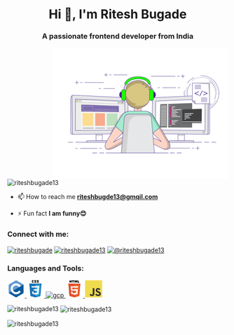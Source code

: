 <h1 align="center">Hi 👋, I'm Ritesh Bugade</h1>
<h3 align="center">A passionate frontend developer from India</h3>
<img align="right" alt="Coding" width="400" src="https://raw.githubusercontent.com/devSouvik/devSouvik/master/gif3.gif">

<p align="left"> <img src="https://komarev.com/ghpvc/?username=RiteshBugade13&label=Profile%20views&color=0e75b6&style=flat" alt="riteshbugade13" /> </p>

- 📫 How to reach me **riteshbugde13@gmqil.com**

- ⚡ Fun fact **I am funny😊**

<h3 align="left">Connect with me:</h3>
<p align="left">
<a href="https://linkedin.com/in/riteshbugade" target="blank"><img align="center" src="https://raw.githubusercontent.com/rahuldkjain/github-profile-readme-generator/master/src/images/icons/Social/linked-in-alt.svg" alt="riteshbugade" height="30" width="40" /></a>
<a href="https://www.codechef.com/users/riteshbugade13" target="blank"><img align="center" src="https://cdn.jsdelivr.net/npm/simple-icons@3.1.0/icons/codechef.svg" alt="riteshbugade13" height="30" width="40" /></a>
<a href="https://www.hackerrank.com/@riteshbugade13" target="blank"><img align="center" src="https://raw.githubusercontent.com/rahuldkjain/github-profile-readme-generator/master/src/images/icons/Social/hackerrank.svg" alt="@riteshbugade13" height="30" width="40" /></a>
</p>

<h3 align="left">Languages and Tools:</h3>
<p align="left"> <a href="https://www.cprogramming.com/" target="_blank" rel="noreferrer"> <img src="https://raw.githubusercontent.com/devicons/devicon/master/icons/c/c-original.svg" alt="c" width="40" height="40"/> </a> <a href="https://www.w3schools.com/css/" target="_blank" rel="noreferrer"> <img src="https://raw.githubusercontent.com/devicons/devicon/master/icons/css3/css3-original-wordmark.svg" alt="css3" width="40" height="40"/> </a> <a href="https://cloud.google.com" target="_blank" rel="noreferrer"> <img src="https://www.vectorlogo.zone/logos/google_cloud/google_cloud-icon.svg" alt="gcp" width="40" height="40"/> </a> <a href="https://www.w3.org/html/" target="_blank" rel="noreferrer"> <img src="https://raw.githubusercontent.com/devicons/devicon/master/icons/html5/html5-original-wordmark.svg" alt="html5" width="40" height="40"/> </a> <a href="https://developer.mozilla.org/en-US/docs/Web/JavaScript" target="_blank" rel="noreferrer"> <img src="https://raw.githubusercontent.com/devicons/devicon/master/icons/javascript/javascript-original.svg" alt="javascript" width="40" height="40"/> </a> </p>

<p><img align="left" src="https://github-readme-stats.vercel.app/api/top-langs?username=riteshbugade13&show_icons=true&locale=en&layout=compact" alt="riteshbugade13" /></p>

<p>&nbsp;<img align="center" src="https://github-readme-stats.vercel.app/api?username=riteshbugade13&show_icons=true&locale=en" alt="riteshbugade13" /></p>

<p><img align="center" src="https://github-readme-streak-stats.herokuapp.com/?user=riteshbugade13&" alt="riteshbugade13" /></p>

